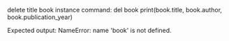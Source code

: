 delete title book instance
    command:
     del book
    print(book.title, book.author, book.publication_year) 

Expected output:
    NameError: name 'book' is not defined.

